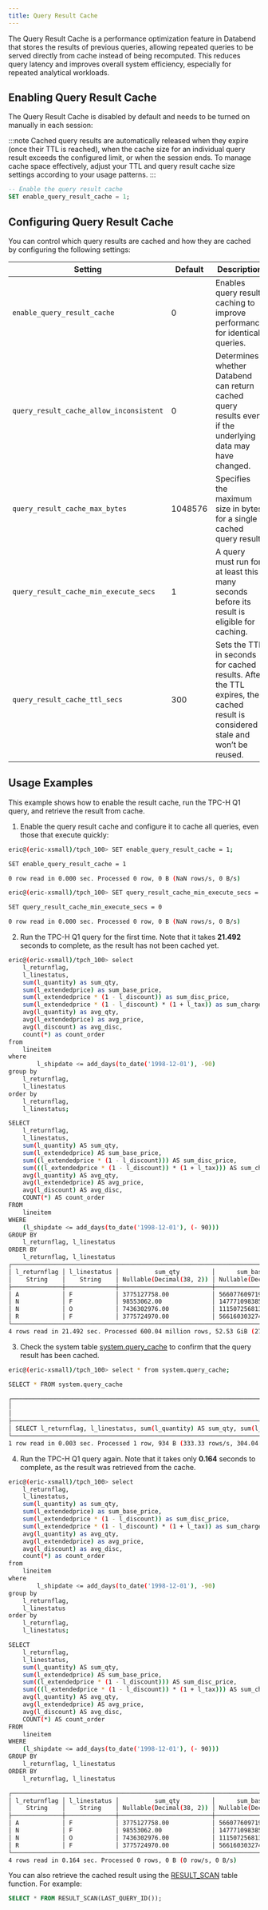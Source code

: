 ```yaml
---
title: Query Result Cache
---
```


The Query Result Cache is a performance optimization feature in Databend that stores the results of previous queries, allowing repeated queries to be served directly from cache instead of being recomputed. This reduces query latency and improves overall system efficiency, especially for repeated analytical workloads.

## Enabling Query Result Cache

The Query Result Cache is disabled by default and needs to be turned on manually in each session:

:::note
Cached query results are automatically released when they expire (once their TTL is reached), when the cache size for an individual query result exceeds the configured limit, or when the session ends. To manage cache space effectively, adjust your TTL and query result cache size settings according to your usage patterns.
:::

```sql
-- Enable the query result cache
SET enable_query_result_cache = 1;
```

## Configuring Query Result Cache

You can control which query results are cached and how they are cached by configuring the following settings:

| Setting                                 | Default | Description                                                                                                                   |
|-----------------------------------------|---------|-------------------------------------------------------------------------------------------------------------------------------|
| `enable_query_result_cache`             | 0       | Enables query result caching to improve performance for identical queries.                                                    |
| `query_result_cache_allow_inconsistent` | 0       | Determines whether Databend can return cached query results even if the underlying data may have changed.                     |
| `query_result_cache_max_bytes`          | 1048576 | Specifies the maximum size in bytes for a single cached query result.                                                         |
| `query_result_cache_min_execute_secs`   | 1       | A query must run for at least this many seconds before its result is eligible for caching.                                    |
| `query_result_cache_ttl_secs`           | 300     | Sets the TTL in seconds for cached results. After the TTL expires, the cached result is considered stale and won’t be reused. |

## Usage Examples

This example shows how to enable the result cache, run the TPC-H Q1 query, and retrieve the result from cache. 

1. Enable the query result cache and configure it to cache all queries, even those that execute quickly:

```bash
eric@(eric-xsmall)/tpch_100> SET enable_query_result_cache = 1;

SET enable_query_result_cache = 1

0 row read in 0.000 sec. Processed 0 row, 0 B (NaN rows/s, 0 B/s)

eric@(eric-xsmall)/tpch_100> SET query_result_cache_min_execute_secs = 0;

SET query_result_cache_min_execute_secs = 0

0 row read in 0.000 sec. Processed 0 row, 0 B (NaN rows/s, 0 B/s)
```

2. Run the TPC-H Q1 query for the first time. Note that it takes **21.492** seconds to complete, as the result has not been cached yet.

```bash
eric@(eric-xsmall)/tpch_100> select
    l_returnflag,
    l_linestatus,
    sum(l_quantity) as sum_qty,
    sum(l_extendedprice) as sum_base_price,
    sum(l_extendedprice * (1 - l_discount)) as sum_disc_price,
    sum(l_extendedprice * (1 - l_discount) * (1 + l_tax)) as sum_charge,
    avg(l_quantity) as avg_qty,
    avg(l_extendedprice) as avg_price,
    avg(l_discount) as avg_disc,
    count(*) as count_order
from
    lineitem
where
        l_shipdate <= add_days(to_date('1998-12-01'), -90)
group by
    l_returnflag,
    l_linestatus
order by
    l_returnflag,
    l_linestatus;

SELECT
    l_returnflag,
    l_linestatus,
    sum(l_quantity) AS sum_qty,
    sum(l_extendedprice) AS sum_base_price,
    sum((l_extendedprice * (1 - l_discount))) AS sum_disc_price,
    sum(((l_extendedprice * (1 - l_discount)) * (1 + l_tax))) AS sum_charge,
    avg(l_quantity) AS avg_qty,
    avg(l_extendedprice) AS avg_price,
    avg(l_discount) AS avg_disc,
    COUNT(*) AS count_order
FROM
    lineitem
WHERE
    (l_shipdate <= add_days(to_date('1998-12-01'), (- 90)))
GROUP BY
    l_returnflag, l_linestatus
ORDER BY
    l_returnflag, l_linestatus
┌────────────────────────────────────────────────────────────────────────────────────────────────────────────────────────────────────────────────────────────────────────────────────────────────────────────────────────────────────────┐
│ l_returnflag │ l_linestatus │          sum_qty         │      sum_base_price      │      sum_disc_price      │        sum_charge        │          avg_qty         │         avg_price        │         avg_disc         │ count_order │
│    String    │    String    │ Nullable(Decimal(38, 2)) │ Nullable(Decimal(38, 2)) │ Nullable(Decimal(38, 4)) │ Nullable(Decimal(38, 6)) │ Nullable(Decimal(38, 8)) │ Nullable(Decimal(38, 8)) │ Nullable(Decimal(38, 8)) │    UInt64   │
├──────────────┼──────────────┼──────────────────────────┼──────────────────────────┼──────────────────────────┼──────────────────────────┼──────────────────────────┼──────────────────────────┼──────────────────────────┼─────────────┤
│ A            │ F            │ 3775127758.00            │ 5660776097194.45         │ 5377736398183.9374       │ 5592847429515.927026     │ 25.49937042              │ 38236.11698430           │ 0.05000224               │   148047881 │
│ N            │ F            │ 98553062.00              │ 147771098385.98          │ 140384965965.0348        │ 145999793032.775829      │ 25.50155696              │ 38237.19938880           │ 0.04998528               │     3864590 │
│ N            │ O            │ 7436302976.00            │ 11150725681373.59        │ 10593195308234.8523      │ 11016932248183.655467    │ 25.50000940              │ 38237.22764636           │ 0.04999792               │   291619617 │
│ R            │ F            │ 3775724970.00            │ 5661603032745.34         │ 5378513563915.4097       │ 5593662252666.916161     │ 25.50006628              │ 38236.69725845           │ 0.05000130               │   148067261 │
└────────────────────────────────────────────────────────────────────────────────────────────────────────────────────────────────────────────────────────────────────────────────────────────────────────────────────────────────────────┘
4 rows read in 21.492 sec. Processed 600.04 million rows, 52.53 GiB (27.92 million rows/s, 2.44 GiB/s)
```

3. Check the system table [system.query_cache](/sql/sql-reference/system-tables/system-query-cache) to confirm that the query result has been cached.

```bash
eric@(eric-xsmall)/tpch_100> select * from system.query_cache;

SELECT * FROM system.query_cache

┌──────────────────────────────────────────────────────────────────────────────────────────────────────────────────────────────────────────────────────────────────────────────────────────────────────────────────────────────────────────────────────────────────────────────────────────────────────────────────────────────────────────────────────────────────────────────────────────────────────────────────────────────────────────────────────────────────────────────────────────────────────────────────────────────────────────────────────────────────────────────────────────────────────────────────────────────────────────────────────────────────────────────────────────────────────────────────────────────────────────────────────────────────────────────────────────────────────────────────────────────────────────────────────────────────────────────────────────────────────────────────────────────────────────────────────────────┐
│                                                                                                                                                                                                                                                                                                                                     sql                                                                                                                                                                                                                                                                                                                                    │               query_id               │ result_size │ num_rows │                          partitions_sha                          │                                                         location                                                        │ active_result_scan │
│                                                                                                                                                                                                                                                                                                                                   String                                                                                                                                                                                                                                                                                                                                   │                String                │    UInt64   │  UInt64  │                              String                              │                                                          String                                                         │       Boolean      │
├────────────────────────────────────────────────────────────────────────────────────────────────────────────────────────────────────────────────────────────────────────────────────────────────────────────────────────────────────────────────────────────────────────────────────────────────────────────────────────────────────────────────────────────────────────────────────────────────────────────────────────────────────────────────────────────────────────────────────────────────────────────────────────────────────────────────────────────────────────────────────────────────────────────────────────────────────────────────────────────────────────────┼──────────────────────────────────────┼─────────────┼──────────┼──────────────────────────────────────────────────────────────────┼─────────────────────────────────────────────────────────────────────────────────────────────────────────────────────────┼────────────────────┤
│ SELECT l_returnflag, l_linestatus, sum(l_quantity) AS sum_qty, sum(l_extendedprice) AS sum_base_price, sum(l_extendedprice * (1 - l_discount)) AS sum_disc_price, sum(l_extendedprice * (1 - l_discount) * (1 + l_tax)) AS sum_charge, sum(l_quantity) / if(count(l_quantity) = 0, 1, count(l_quantity)) AS avg_qty, sum(l_extendedprice) / if(count(l_extendedprice) = 0, 1, count(l_extendedprice)) AS avg_price, sum(l_discount) / if(count(l_discount) = 0, 1, count(l_discount)) AS avg_disc, COUNT(*) AS count_order FROM lineitem WHERE l_shipdate <= add_days(to_date('1998-12-01'), - 90) GROUP BY l_returnflag, l_linestatus ORDER BY l_returnflag, l_linestatus │ 022e140b-e2d3-4c3f-8642-f715c98855e2 │         605 │        4 │ 7e626f39b6cd41ea9ba6d3cc5d079d749ea4be81faa264e4b9321292b54fcc72 │ _result_cache/b9da8ce26c2b1dc08d0cfd36590e54b5a7808c0596b3566a67576d30442df881/b8053f471acc4f8ebaa9064975581e2e.parquet │ false              │
└──────────────────────────────────────────────────────────────────────────────────────────────────────────────────────────────────────────────────────────────────────────────────────────────────────────────────────────────────────────────────────────────────────────────────────────────────────────────────────────────────────────────────────────────────────────────────────────────────────────────────────────────────────────────────────────────────────────────────────────────────────────────────────────────────────────────────────────────────────────────────────────────────────────────────────────────────────────────────────────────────────────────────────────────────────────────────────────────────────────────────────────────────────────────────────────────────────────────────────────────────────────────────────────────────────────────────────────────────────────────────────────────────────────────────────────────┘
1 row read in 0.003 sec. Processed 1 row, 934 B (333.33 rows/s, 304.04 KiB/s)
```

4. Run the TPC-H Q1 query again. Note that it takes only **0.164** seconds to complete, as the result was retrieved from the cache.

```bash
eric@(eric-xsmall)/tpch_100> select
    l_returnflag,
    l_linestatus,
    sum(l_quantity) as sum_qty,
    sum(l_extendedprice) as sum_base_price,
    sum(l_extendedprice * (1 - l_discount)) as sum_disc_price,
    sum(l_extendedprice * (1 - l_discount) * (1 + l_tax)) as sum_charge,
    avg(l_quantity) as avg_qty,
    avg(l_extendedprice) as avg_price,
    avg(l_discount) as avg_disc,
    count(*) as count_order
from
    lineitem
where
        l_shipdate <= add_days(to_date('1998-12-01'), -90)
group by
    l_returnflag,
    l_linestatus
order by
    l_returnflag,
    l_linestatus;

SELECT
    l_returnflag,
    l_linestatus,
    sum(l_quantity) AS sum_qty,
    sum(l_extendedprice) AS sum_base_price,
    sum((l_extendedprice * (1 - l_discount))) AS sum_disc_price,
    sum(((l_extendedprice * (1 - l_discount)) * (1 + l_tax))) AS sum_charge,
    avg(l_quantity) AS avg_qty,
    avg(l_extendedprice) AS avg_price,
    avg(l_discount) AS avg_disc,
    COUNT(*) AS count_order
FROM
    lineitem
WHERE
    (l_shipdate <= add_days(to_date('1998-12-01'), (- 90)))
GROUP BY
    l_returnflag, l_linestatus
ORDER BY
    l_returnflag, l_linestatus

┌────────────────────────────────────────────────────────────────────────────────────────────────────────────────────────────────────────────────────────────────────────────────────────────────────────────────────────────────────────┐
│ l_returnflag │ l_linestatus │          sum_qty         │      sum_base_price      │      sum_disc_price      │        sum_charge        │          avg_qty         │         avg_price        │         avg_disc         │ count_order │
│    String    │    String    │ Nullable(Decimal(38, 2)) │ Nullable(Decimal(38, 2)) │ Nullable(Decimal(38, 4)) │ Nullable(Decimal(38, 6)) │ Nullable(Decimal(38, 8)) │ Nullable(Decimal(38, 8)) │ Nullable(Decimal(38, 8)) │    UInt64   │
├──────────────┼──────────────┼──────────────────────────┼──────────────────────────┼──────────────────────────┼──────────────────────────┼──────────────────────────┼──────────────────────────┼──────────────────────────┼─────────────┤
│ A            │ F            │ 3775127758.00            │ 5660776097194.45         │ 5377736398183.9374       │ 5592847429515.927026     │ 25.49937042              │ 38236.11698430           │ 0.05000224               │   148047881 │
│ N            │ F            │ 98553062.00              │ 147771098385.98          │ 140384965965.0348        │ 145999793032.775829      │ 25.50155696              │ 38237.19938880           │ 0.04998528               │     3864590 │
│ N            │ O            │ 7436302976.00            │ 11150725681373.59        │ 10593195308234.8523      │ 11016932248183.655467    │ 25.50000940              │ 38237.22764636           │ 0.04999792               │   291619617 │
│ R            │ F            │ 3775724970.00            │ 5661603032745.34         │ 5378513563915.4097       │ 5593662252666.916161     │ 25.50006628              │ 38236.69725845           │ 0.05000130               │   148067261 │
└────────────────────────────────────────────────────────────────────────────────────────────────────────────────────────────────────────────────────────────────────────────────────────────────────────────────────────────────────────┘
4 rows read in 0.164 sec. Processed 0 rows, 0 B (0 row/s, 0 B/s)
```

You can also retrieve the cached result using the [RESULT_SCAN](/sql/sql-functions/table-functions/result-scan) table function. For example:

```sql
SELECT * FROM RESULT_SCAN(LAST_QUERY_ID());
```